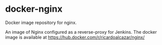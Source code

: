# docker-nginx
Docker image repository for nginx.

An image of Nginx configured as a reverse-proxy for Jenkins.
The docker image is available at https://hub.docker.com/r/ricardoalcazar/nginx/
